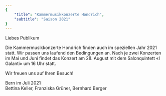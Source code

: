 ```yaml
---
{
    "title": "Kammermusikkonzerte Hondrich",
    "subtitle": "Saison 2021"
}
---
```


Liebes Publikum

Die Kammermusikkonzerte Hondrich finden auch im speziellen Jahr 2021 statt.
Wir passen uns laufend den Bedingungen an.
Nach je zwei Konzerten im Mai und Juni findet das Konzert am 28. August mit dem Salonquintett «I Galanti» um 16 Uhr statt.

Wir freuen uns auf Ihren Besuch!

Bern im Juli 2021  
Bettina Keller, Franziska Grüner, Bernhard Berger

